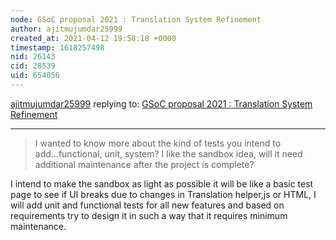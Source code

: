 ```yaml
---
node: GSoC proposal 2021 : Translation System Refinement 
author: ajitmujumdar25999
created_at: 2021-04-12 19:58:18 +0000
timestamp: 1618257498
nid: 26143
cid: 28539
uid: 654056
---
```




[ajitmujumdar25999](../profile/ajitmujumdar25999) replying to: [GSoC proposal 2021 : Translation System Refinement ](../notes/ajitmujumdar25999/04-05-2021/gsoc-proposal-2021-translation-system-refinement)

----
>I wanted to know more about the kind of tests you intend to add...functional, unit, system? I like the sandbox idea, will it need additional maintenance after the project is complete?

I intend to make the sandbox as light as possible it will be like a basic test page to see if UI breaks due to changes in Translation helper,js or HTML, I will add unit and functional tests for all new features and based on requirements try to design it in such a way that it requires minimum maintenance. 

